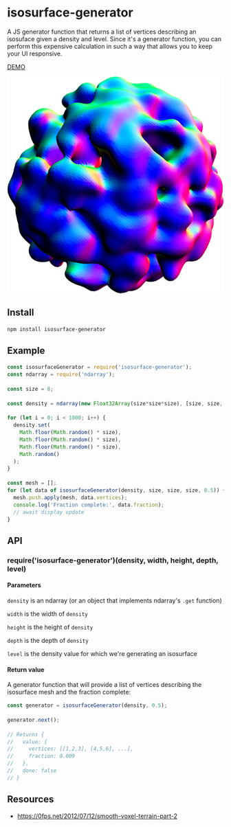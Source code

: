 # isosurface-generator

A JS generator function that returns a list of vertices describing an isosuface given a density and level. Since it's
a generator function, you can perform this expensive calculation in such a way that allows you to keep your UI
responsive.

[DEMO](https://wwwtyro.github.io/isosurface-generator)

<p align="center">
  <img src="screenshot.png">
</p>

## Install

```sh
npm install isosurface-generator
```

## Example

```js
const isosurfaceGenerator = require('isosurface-generator');
const ndarray = require('ndarray');

const size = 8;

const density = ndarray(new Float32Array(size*size*size), [size, size, size]);

for (let i = 0; i < 1000; i++) {
  density.set(
    Math.floor(Math.random() * size),
    Math.floor(Math.random() * size),
    Math.floor(Math.random() * size),
    Math.random()
  );
}

const mesh = [];
for (let data of isosurfaceGenerator(density, size, size, size, 0.5)) {
  mesh.push.apply(mesh, data.vertices);
  console.log('Fraction complete:', data.fraction);
  // await display update
}
```

## API

### require('isosurface-generator')(density, width, height, depth, level)

#### Parameters

`density` is an ndarray (or an object that implements ndarray's `.get` function)

`width` is the width of `density`

`height` is the height of `density`

`depth` is the depth of `density`

`level` is the density value for which we're generating an isosurface

#### Return value

A generator function that will provide a list of vertices describing the isosurface mesh and the fraction complete:

```js
const generator = isosurfaceGenerator(density, 0.5);

generator.next();

// Returns {
//   value: {
//     vertices: [[1,2,3], [4,5,6], ...],
//     fraction: 0.009
//   },
//   done: false
// }
```

## Resources

- https://0fps.net/2012/07/12/smooth-voxel-terrain-part-2
